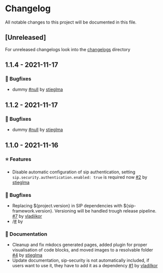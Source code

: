# Changelog

All notable changes to this project will be documented in this file.

## \[Unreleased\]

For unreleased changelogs look into the [changelogs](./changelogs) directory

## 1.1.4 - 2021-11-17

### 🐞 Bugfixes
- dummy [#null](https://github.com/IKOR-GmbH/sip-framework/pull/null) by [stieglma](https://github.com/stieglma)


## 1.1.2 - 2021-11-17

### 🐞 Bugfixes
- dummy [#null](https://github.com/IKOR-GmbH/sip-framework/pull/null) by [stieglma](https://github.com/stieglma)


## 1.1.0 - 2021-11-16

### ⭐ Features
- Disable automatic configuration of sip authentication, setting `sip.security.authentication.enabled: true` is required now [#2](https://github.com/IKOR-GmbH/sip-framework/pull/2) by [stieglma](https://github.com/stieglma)

### 🐞 Bugfixes
- Replacing ${project.version} in SIP dependencies with ${sip-framework.version}. Versioning will be handled trough release pipeline. [#7](https://github.com/IKOR-GmbH/sip-framework/pull/7) by [vladiikor](https://github.com/vladiikor)
-  /[#](https://github.com/IKOR-GmbH/sip-framework/issues/) by 

### 📔 Documentation
- Cleanup and fix mkdocs generated pages, added plugin for proper visualisation of code blocks, and moved images to a resolvable folder [#4](https://github.com/IKOR-GmbH/sip-framework/pull/4) by [stieglma](https://github.com/stieglma)
- Update documentation, sip-security is not automatically included, if users want to use it, they have to add it as a dependency [#1](https://github.com/IKOR-GmbH/sip-framework/pull/1) by [vladiIkor](https://github.com/vladiIkor)

